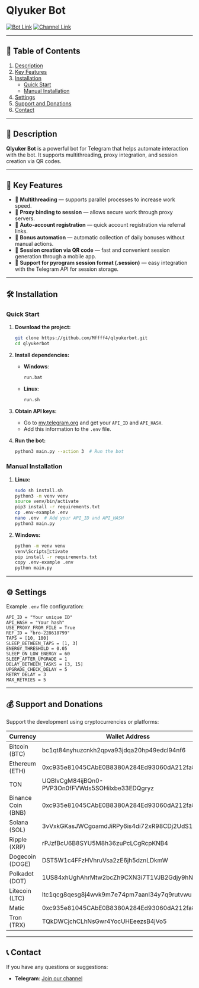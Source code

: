 
# Qlyuker Bot

[![Bot Link](https://img.shields.io/badge/Telegram-Bot_Link-blue?style=for-the-badge&logo=Telegram&logoColor=white)](https://t.me/qlyukerbot/start?startapp=bro-228618799)
[![Channel Link](https://img.shields.io/badge/Telegram-Channel_Link-blue?style=for-the-badge&logo=Telegram&logoColor=white)](https://t.me/+ap1Yd23CiuVkOTEy)

---

## 📑 Table of Contents
1. [Description](#description)
2. [Key Features](#key-features)
3. [Installation](#installation)
   - [Quick Start](#quick-start)
   - [Manual Installation](#manual-installation)
4. [Settings](#settings)
5. [Support and Donations](#support-and-donations)
6. [Contact](#contact)

---

## 📜 Description
**Qlyuker Bot** is a powerful bot for Telegram that helps automate interaction with the bot. It supports multithreading, proxy integration, and session creation via QR codes.

---

## 🌟 Key Features
- 🔄 **Multithreading** — supports parallel processes to increase work speed.
- 🔐 **Proxy binding to session** — allows secure work through proxy servers.
- 📲 **Auto-account registration** — quick account registration via referral links.
- 🎁 **Bonus automation** — automatic collection of daily bonuses without manual actions.
- 📸 **Session creation via QR code** — fast and convenient session generation through a mobile app.
- 📄 **Support for pyrogram session format (.session)** — easy integration with the Telegram API for session storage.

---

## 🛠️ Installation

### Quick Start
1. **Download the project:**
   ```bash
   git clone https://github.com/Mffff4/qlyukerbot.git
   cd qlyukerbot
   ```

2. **Install dependencies:**
   - **Windows**:
     ```bash
     run.bat
     ```
   - **Linux**:
     ```bash
     run.sh
     ```

3. **Obtain API keys:**
   - Go to [my.telegram.org](https://my.telegram.org) and get your `API_ID` and `API_HASH`.
   - Add this information to the `.env` file.

4. **Run the bot:**
   ```bash
   python3 main.py --action 3  # Run the bot
   ```

### Manual Installation
1. **Linux:**
   ```bash
   sudo sh install.sh
   python3 -m venv venv
   source venv/bin/activate
   pip3 install -r requirements.txt
   cp .env-example .env
   nano .env  # Add your API_ID and API_HASH
   python3 main.py
   ```

2. **Windows:**
   ```bash
   python -m venv venv
   venv\Scriptsctivate
   pip install -r requirements.txt
   copy .env-example .env
   python main.py
   ```

---

## ⚙️ Settings

Example `.env` file configuration:

```plaintext
API_ID = "Your unique ID"
API_HASH = "Your hash"
USE_PROXY_FROM_FILE = True
REF_ID = "bro-228618799"
TAPS = [10, 100]
SLEEP_BETWEEN_TAPS = [1, 3]
ENERGY_THRESHOLD = 0.05
SLEEP_ON_LOW_ENERGY = 60
SLEEP_AFTER_UPGRADE = 1
DELAY_BETWEEN_TASKS = [3, 15]
UPGRADE_CHECK_DELAY = 5
RETRY_DELAY = 3
MAX_RETRIES = 5
```

---

## 💰 Support and Donations

Support the development using cryptocurrencies or platforms:

| Currency               | Wallet Address                                                                     |
|------------------------|------------------------------------------------------------------------------------|
| Bitcoin (BTC)|bc1qt84nyhuzcnkh2qpva93jdqa20hp49edcl94nf6| 
| Ethereum (ETH)|0xc935e81045CAbE0B8380A284Ed93060dA212fa83| 
|TON|UQBlvCgM84ijBQn0-PVP3On0fFVWds5SOHilxbe33EDQgryz|
| Binance Coin (BNB)|0xc935e81045CAbE0B8380A284Ed93060dA212fa83| 
| Solana (SOL)|3vVxkGKasJWCgoamdJiRPy6is4di72xR98CDj2UdS1BE| 
| Ripple (XRP)|rPJzfBcU6B8SYU5M8h36zuPcLCgRcpKNB4| 
| Dogecoin (DOGE)|DST5W1c4FFzHVhruVsa2zE6jh5dznLDkmW| 
| Polkadot (DOT)|1US84xhUghAhrMtw2bcZh9CXN3i7T1VJB2Gdjy9hNjR3K71| 
| Litecoin (LTC)|ltc1qcg8qesg8j4wvk9m7e74pm7aanl34y7q9rutvwu| 
| Matic|0xc935e81045CAbE0B8380A284Ed93060dA212fa83| 
| Tron (TRX)|TQkDWCjchCLhNsGwr4YocUHEeezsB4jVo5| 


---

## 📞 Contact

If you have any questions or suggestions:
- **Telegram**: [Join our channel](https://t.me/+ap1Yd23CiuVkOTEy)
